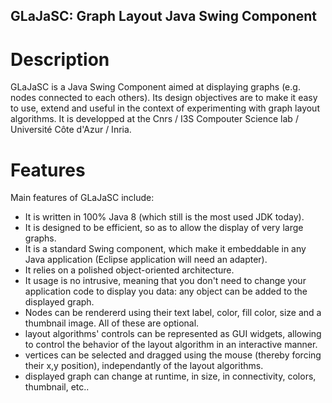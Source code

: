 ## GLaJaSC: Graph Layout Java Swing Component

# Description

GLaJaSC is a Java Swing Component aimed at displaying graphs (e.g. nodes connected to each others). Its design objectives are to make it easy to use, extend and useful in the context of experimenting with graph layout algorithms. It is developped at the Cnrs / I3S Compouter Science lab / Université Côte d'Azur / Inria. 


# Features
Main features of GLaJaSC include:
- It is written in 100% Java 8 (which still is the most used JDK today).
- It is designed to be efficient, so as to allow the display of very large graphs.
- It is a standard Swing component, which make it embeddable in any Java application (Eclipse application will need an adapter).
- It relies on a polished object-oriented architecture.
- It usage is no intrusive, meaning that you don't need to change your application code to display you data: any object can be added to the displayed graph.
- Nodes can be rendererd using their text label, color, fill color, size and a thumbnail image. All of these are optional.
- layout algorithms' controls can be represented as GUI widgets, allowing to control the behavior of the layout algorithm in an interactive manner.
- vertices can be selected and dragged using the mouse (thereby forcing their x,y position), independantly of the layout algorithms.
- displayed graph can change at runtime, in size, in connectivity, colors, thumbnail, etc..

